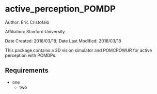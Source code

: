 active_perception_POMDP
===============

Author: Eric Cristofalo

Affiliation: Stanford University

Date Created: 2018/03/18; Date Last Modified: 2018/03/18

This package contains a 3D vision simulator and POMCPOWUR for active perception with POMDPs. 

## Requirements
* one
	* two

